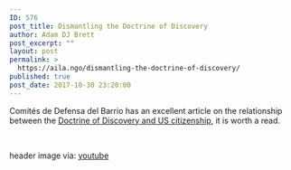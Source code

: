 ```yaml
---
ID: 576
post_title: Dismantling the Doctrine of Discovery
author: Adam DJ Brett
post_excerpt: ""
layout: post
permalink: >
  https://aila.ngo/dismantling-the-doctrine-of-discovery/
published: true
post_date: 2017-10-30 23:20:00
---
```

Comités de Defensa del Barrio has an excellent article on the relationship between the <a href="https://cdb-tonatierra.blogspot.com/2013/07/dismantling-us-citizenship-and.html">Doctrine of Discovery and US citizenship</a>, it is worth a read.

&nbsp;

header image via: <a href="https://www.youtube.com/watch?v=G1VrzoaLahs">youtube</a>